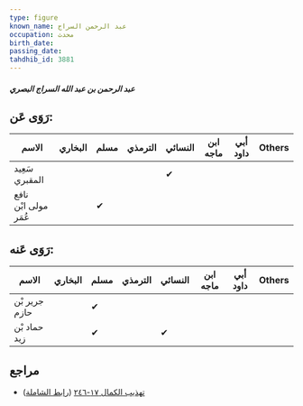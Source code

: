 ```yaml
---
type: figure
known_name: عبد الرحمن السراج
occupation: محدث
birth_date:
passing_date:
tahdhib_id: 3881
---
```

##### عبد الرحمن بن عبد الله السراج البصري

## رَوَى عَن:
| الاسم                | البخاري | مسلم | الترمذي | النسائي | ابن ماجه | أبي داود | Others |
| -------------------- | ------- | ---- | ------- | ------- | -------- | -------- | ------ |
| سَعِيد المقبري       |         |      |         | ✔       |          |          |        |
| نافع مولى ابْن عُمَر |         | ✔    |         |         |          |          |        |
## رَوَى عَنه:
| الاسم         | البخاري | مسلم | الترمذي | النسائي | ابن ماجه | أبي داود | Others |
| ------------- | ------- | ---- | ------- | ------- | -------- | -------- | ------ |
| جرير بْن حازم |         | ✔    |         |         |          |          |        |
| حماد بْن زيد  |         | ✔    |         | ✔       |          |          |        |
## مراجع
- [تهذيب الكمال ١٧-٢٤٦](obsidian://open?vault=Tahdhib-al-Kamal&file=Figures/٣٨٨١-عبد%20الرحمن%20بن%20عبد%20الله%20السراج%20البصري) ([رابط الشاملة](https://shamela.ws/book/3722/8796))